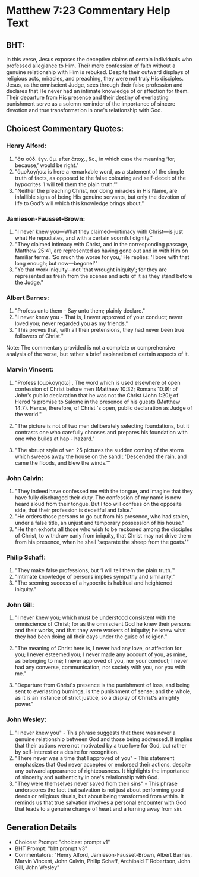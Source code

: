 # Matthew 7:23 Commentary Help Text

## BHT:
In this verse, Jesus exposes the deceptive claims of certain individuals who professed allegiance to Him. Their mere confession of faith without a genuine relationship with Him is rebuked. Despite their outward displays of religious acts, miracles, and preaching, they were not truly His disciples. Jesus, as the omniscient Judge, sees through their false profession and declares that He never had an intimate knowledge of or affection for them. Their departure from His presence and their destiny of everlasting punishment serve as a solemn reminder of the importance of sincere devotion and true transformation in one's relationship with God.

## Choicest Commentary Quotes:
### Henry Alford:
1. "ὅτι οὐδ. ἔγν. ὑμ. after ἀποχ., &c., in which case the meaning ‘for, because,’ would be right." 
2. "ὁμολογήσω is here a remarkable word, as a statement of the simple truth of facts, as opposed to the false colouring and self-deceit of the hypocrites ‘I will tell them the plain truth.’"
3. "Neither the preaching Christ, nor doing miracles in His Name, are infallible signs of being His genuine servants, but only the devotion of life to God’s will which this knowledge brings about."

### Jamieson-Fausset-Brown:
1. "I never knew you—What they claimed—intimacy with Christ—is just what He repudiates, and with a certain scornful dignity."
2. "They claimed intimacy with Christ, and in the corresponding passage, Matthew 25:41, are represented as having gone out and in with Him on familiar terms. 'So much the worse for you,' He replies: 'I bore with that long enough; but now—begone!'"
3. "Ye that work iniquity—not 'that wrought iniquity'; for they are represented as fresh from the scenes and acts of it as they stand before the Judge."

### Albert Barnes:
1. "Profess unto them - Say unto them; plainly declare."
2. "I never knew you - That is, I never approved of your conduct; never loved you; never regarded you as my friends."
3. "This proves that, with all their pretensions, they had never been true followers of Christ."

Note: The commentary provided is not a complete or comprehensive analysis of the verse, but rather a brief explanation of certain aspects of it.

### Marvin Vincent:
1. "Profess [ομολογησω] . The word which is used elsewhere of open confession of Christ before men (Matthew 10:32; Romans 10:9); of John's public declaration that he was not the Christ (John 1:20); of Herod 's promise to Salome in the presence of his guests (Matthew 14:7). Hence, therefore, of Christ 's open, public declaration as Judge of the world." 

2. "The picture is not of two men deliberately selecting foundations, but it contrasts one who carefully chooses and prepares his foundation with one who builds at hap - hazard." 

3. "The abrupt style of ver. 25 pictures the sudden coming of the storm which sweeps away the house on the sand : 'Descended the rain, and came the floods, and blew the winds.'"

### John Calvin:
1. "They indeed have confessed me with the tongue, and imagine that they have fully discharged their duty. The confession of my name is now heard aloud from their tongue. But I too will confess on the opposite side, that their profession is deceitful and false."
2. "He orders those persons to go out from his presence, who had stolen, under a false title, an unjust and temporary possession of his house."
3. "He then exhorts all those who wish to be reckoned among the disciples of Christ, to withdraw early from iniquity, that Christ may not drive them from his presence, when he shall 'separate the sheep from the goats.'"

### Philip Schaff:
1. "They make false professions, but ‘I will tell them the plain truth.’"
2. "Intimate knowledge of persons implies sympathy and similarity."
3. "The seeming success of a hypocrite is habitual and heightened iniquity."

### John Gill:
1. "I never knew you; which must be understood consistent with the omniscience of Christ; for as the omniscient God he knew their persons and their works, and that they were workers of iniquity; he knew what they had been doing all their days under the guise of religion." 

2. "The meaning of Christ here is, I never had any love, or affection for you; I never esteemed you; I never made any account of you, as mine, as belonging to me; I never approved of you, nor your conduct; I never had any converse, communication, nor society with you, nor you with me."

3. "Departure from Christ's presence is the punishment of loss, and being sent to everlasting burnings, is the punishment of sense; and the whole, as it is an instance of strict justice, so a display of Christ's almighty power."

### John Wesley:
1. "I never knew you" - This phrase suggests that there was never a genuine relationship between God and those being addressed. It implies that their actions were not motivated by a true love for God, but rather by self-interest or a desire for recognition.
2. "There never was a time that I approved of you" - This statement emphasizes that God never accepted or endorsed their actions, despite any outward appearance of righteousness. It highlights the importance of sincerity and authenticity in one's relationship with God.
3. "They were themselves never saved from their sins" - This phrase underscores the fact that salvation is not just about performing good deeds or religious rituals, but about being transformed from within. It reminds us that true salvation involves a personal encounter with God that leads to a genuine change of heart and a turning away from sin.


## Generation Details
- Choicest Prompt: "choicest prompt v1"
- BHT Prompt: "bht prompt v3"
- Commentators: "Henry Alford, Jamieson-Fausset-Brown, Albert Barnes, Marvin Vincent, John Calvin, Philip Schaff, Archibald T Robertson, John Gill, John Wesley"

